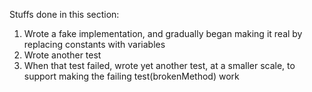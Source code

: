 Stuffs done in this section:
1. Wrote a fake implementation, and gradually began making it real by replacing constants with variables
2. Wrote another test
3. When that test failed, wrote yet another test, at a smaller scale, to support making the failing test(brokenMethod) 
   work
